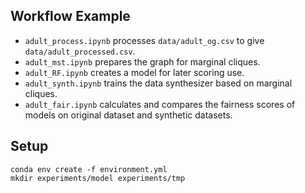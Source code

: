 ## Workflow Example

* `adult_process.ipynb` processes `data/adult_og.csv` to give `data/adult_processed.csv`.
* `adult_mst.ipynb` prepares the graph for marginal cliques.
* `adult_RF.ipynb` creates a model for later scoring use.
* `adult_synth.ipynb` trains the data synthesizer based on marginal cliques.
* `adult_fair.ipynb` calculates and compares the fairness scores of models on original dataset and synthetic datasets.

## Setup
```
conda env create -f environment.yml
mkdir experiments/model experiments/tmp
```
